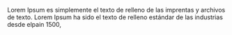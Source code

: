 Lorem Ipsum es simplemente el 
texto de relleno de las imprentas 
y archivos de texto. Lorem Ipsum 
ha sido el texto de relleno 
estándar de las industrias desde 
elpain 1500,   